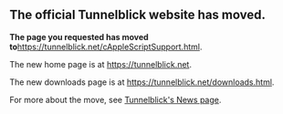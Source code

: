 ## The official Tunnelblick website has moved. ##

**The page you requested has moved to**<a href='https://tunnelblick.net/cAppleScriptSupport.html'><a href='https://tunnelblick.net/cAppleScriptSupport.html'>https://tunnelblick.net/cAppleScriptSupport.html</a></a>.

The new home page is at <a href='https://tunnelblick.net'><a href='https://tunnelblick.net'>https://tunnelblick.net</a></a>.

The new downloads page is at <a href='https://tunnelblick.net/downloads.html'><a href='https://tunnelblick.net/downloads.html'>https://tunnelblick.net/downloads.html</a></a>.

For more about the move, see <a href='https://tunnelblick.net/cNews.html#2015-07-23'>Tunnelblick's News page</a>.
